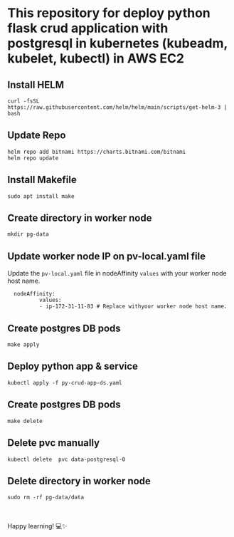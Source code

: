 # This repository for deploy python flask crud application with postgresql in kubernetes (kubeadm, kubelet, kubectl) in AWS EC2

## Install HELM

```
curl -fsSL https://raw.githubusercontent.com/helm/helm/main/scripts/get-helm-3 | bash
```

## Update Repo
```
helm repo add bitnami https://charts.bitnami.com/bitnami
helm repo update
```

## Install Makefile

```
sudo apt install make
```

## Create directory in worker node
```
mkdir pg-data
```

## Update worker node IP on pv-local.yaml file

Update the `pv-local.yaml` file in nodeAffinity `values` with your worker node host name.
```
  nodeAffinity:
          values:
          - ip-172-31-11-83 # Replace withyour worker node host name.
```

## Create postgres DB pods
```
make apply
```

## Deploy python app & service
```
kubectl apply -f py-crud-app-ds.yaml
```

## Create postgres DB pods
```
make delete
```

## Delete pvc manually
```
kubectl delete  pvc data-postgresql-0
```

## Delete directory in worker node
```
sudo rm -rf pg-data/data
```


<br><br>
Happy learning! 💻✨ 
